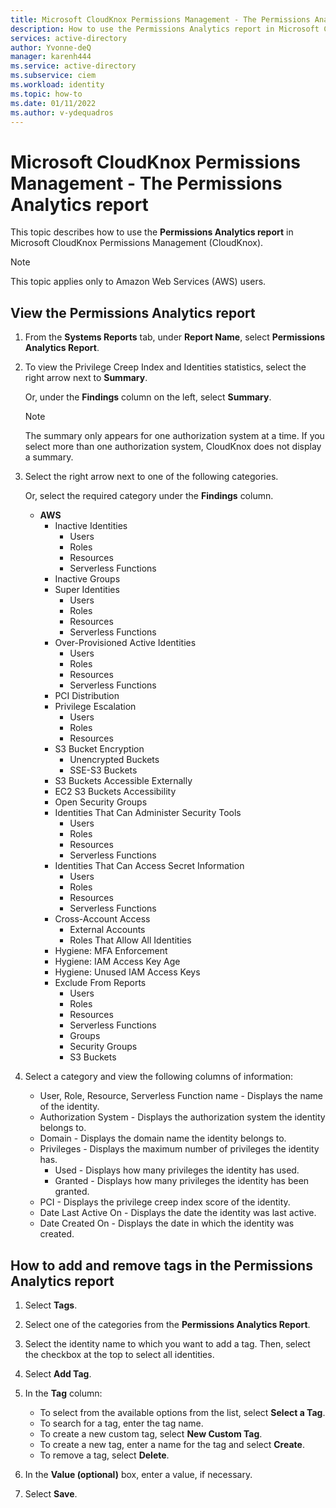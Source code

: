 ```yaml
---
title: Microsoft CloudKnox Permissions Management - The Permissions Analytics report
description: How to use the Permissions Analytics report in Microsoft CloudKnox Permissions Management.
services: active-directory
author: Yvonne-deQ
manager: karenh444
ms.service: active-directory
ms.subservice: ciem
ms.workload: identity
ms.topic: how-to
ms.date: 01/11/2022
ms.author: v-ydequadros
---
```


# Microsoft CloudKnox Permissions Management - The Permissions Analytics report

This topic describes how to use the **Permissions Analytics report** in Microsoft CloudKnox Permissions Management (CloudKnox).

> [!NOTE]
> This topic applies only to Amazon Web Services (AWS) users.

## View the Permissions Analytics report 

1. From the **Systems Reports** tab, under **Report Name**, select **Permissions Analytics Report**.
2. To view the Privilege Creep Index and Identities statistics, select the right arrow next to **Summary**. 

    Or, under the **Findings** column on the left, select **Summary**.

	> [!NOTE]
    > The summary only appears for one authorization system at a time. If you select more than one authorization system, CloudKnox does not display a summary.

3. Select the right arrow next to one of the following categories.

    Or, select the required category under the **Findings** column.

	- **AWS**
		- Inactive Identities
			- Users
			- Roles
			- Resources
			- Serverless Functions
		- Inactive Groups
		- Super Identities
			- Users
			- Roles
			- Resources
			- Serverless Functions
		- Over-Provisioned Active Identities
			- Users
			- Roles
			- Resources
			- Serverless Functions
		- PCI Distribution
		- Privilege Escalation
			- Users
			- Roles
			- Resources
		- S3 Bucket Encryption
			- Unencrypted Buckets
			- SSE-S3 Buckets
		- S3 Buckets Accessible Externally
		- EC2 S3 Buckets Accessibility
		- Open Security Groups
		- Identities That Can Administer Security Tools
			- Users
			- Roles
			- Resources
			- Serverless Functions
		- Identities That Can Access Secret Information
			- Users
			- Roles
			- Resources
			- Serverless Functions
		- Cross-Account Access
			- External Accounts
			- Roles That Allow All Identities
		- Hygiene: MFA Enforcement
		- Hygiene: IAM Access Key Age
		- Hygiene: Unused IAM Access Keys
		- Exclude From Reports
			- Users
			- Roles
			- Resources
			- Serverless Functions
			- Groups
			- Security Groups
			- S3 Buckets

<!---Do we need to list all these options?--->

4. Select a category and view the following columns of information:

	- User, Role, Resource, Serverless Function name - Displays the name of the identity.
	- Authorization System - Displays the authorization system the identity belongs to.
	- Domain - Displays the domain name the identity belongs to.
	- Privileges - Displays the maximum number of privileges the identity has.
		- Used - Displays how many privileges the identity has used.
		- Granted - Displays how many privileges the identity has been granted.
	- PCI - Displays the privilege creep index score of the identity.
	- Date Last Active On - Displays the date the identity was last active.
	- Date Created On - Displays the date in which the identity was created.


## How to add and remove tags in the Permissions Analytics report

1. Select **Tags**.

2. Select one of the categories from the **Permissions Analytics Report**.

     <!---For more information, see [How to use the Permissions Analytics Report](cloudknox-prod-reports.md#how-to-use-the-Permissions-Analytics-Report).--->

3. Select the identity name to which you want to add a tag. Then, select the checkbox at the top to select all identities.

4. Select **Add Tag**.

5. In the **Tag** column: 
    - To select from the available options from the list, select **Select a Tag**.
    - To search for a tag, enter the tag name.
    - To create a new custom tag, select  **New Custom Tag**.
    - To create a new tag, enter a name for the tag and select **Create**.
    - To remove a tag, select **Delete**.

6. In the **Value (optional)** box, enter a value, if necessary.

7. Select **Save**.
 
<!---## Next steps--->